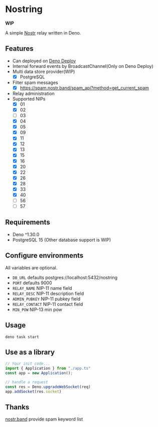 # Nostring

**WIP**

A simple [Nostr](https://github.com/nostr-protocol/nostr) relay written in Deno.

## Features

- Can deployed on [Deno Deploy](https://deno.com/deploy)
- Internal forward events by BroadcastChannel(Only on Deno Deploy)
- Multi data store provider(WIP)
  - [x] PostgreSQL
- Filter spam messages
  - [x] https://spam.nostr.band/spam_api?method=get_current_spam
- Relay administration
- Supported NIPs
  - [x] 01
  - [x] 02
  - [ ] 03
  - [x] 04
  - [x] 05
  - [x] 09
  - [x] 11
  - [x] 12
  - [x] 13
  - [x] 15
  - [x] 16
  - [x] 20
  - [x] 22
  - [x] 26
  - [x] 28
  - [x] 33
  - [x] 40
  - [ ] 56
  - [ ] 57

## Requirements

- Deno ^1.30.0
- PostgreSQL 15 (Other database support is WIP)

## Configure environments

All variables are optional.

- `DB_URL` defaults postgres://localhost:5432/nostring
- `PORT` defaults 9000
- `RELAY_NAME` NIP-11 name field
- `RELAY_DESC` NIP-11 description field
- `ADMIN_PUBKEY` NIP-11 pubkey field
- `RELAY_CONTACT` NIP-11 contact field
- `MIN_POW` NIP-13 min pow

## Usage

```
deno task start
```

## Use as a library

```ts
// Your init code...
import { Application } from "./app.ts"
const app = new Application();

// handle a request
const res = Deno.upgradeWebSocket(req)
app.addSocket(res.socket)

```

## Thanks

[nostr.band](https://nostr.band/) provide spam keyword list
